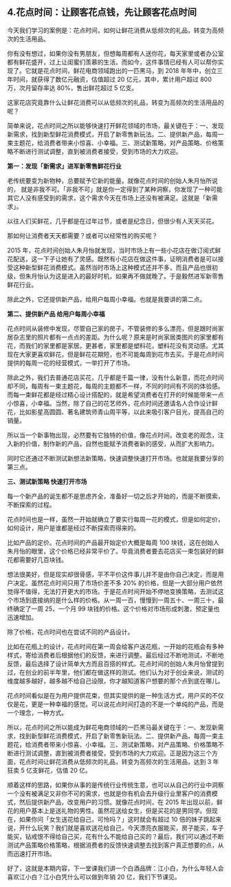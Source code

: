 ## 4.花点时间：让顾客花点钱，先让顾客花点时间
今天我们学习的案例是：花点时间，如何让鲜花消费从低频次的礼品，转变为高频次的生活用品。


你有没有想过，如果你没有男朋友，但想每周都有人送你花，每天家里或者办公室都有鲜花盛开，过上让闺蜜们羡慕的生活。而如今，这件事情已经有人可以帮你实现了。它就是花点时间，鲜花电商领域跑出的一匹黑马，到 2018 年年中，创立三年时间，就获得了数亿元融资，估值超过 20 亿元，其中，累计用户超过 800 万，次月留存率达 80%，售出鲜花超过 5 亿支。


这家花店究竟靠什么让鲜花消费可以从低频次的礼品，转变为高频次的生活用品的呢？


简单来说，花点时间之所以能够快速打开鲜花领域的市场，最关键在于：一、发现新需求，找到新型鲜花消费模式，开启了新零售新玩法。二、提供新产品，每周一束主题花，给消费者带来小惊喜、小幸福。三、测试新策略，对产品策略、价格策略不断进行测试调整，直到被消费者接受，受到市场的大力欢迎。


**第一：发现「新需求」进军新零售鲜花行业**


老传统要变为新物种，总要赋予它新的能量。就像花点时间的创始人朱月怡所说的， 就是非我不可。「非我不可」就是你一定得到了某种洞察，你发现了一种可能其它人没有感受到的需求，这个需求今天在市场上还没有被满足。这就是「新需求」。


以往人们买鲜花，几乎都是在过年过节，或者是纪念日，但很少有人天天买花。 


那如何让消费者天天都需要？或者可以经常性的购买呢？


2015 年，花点时间创始人朱月怡就发现，当时市场上有一些小花店在做订阅式鲜花配送，这一下子让她有了灵感。既然有小花店在做这件事，证明消费者是可以接受这种新型鲜花消费模式。虽然当时市场上这种模式还并不多，而且产品也很初级，但朱月怡认为这是进入的最好时机，如果再不做就晚了。于是毅然进军新零售鲜花行业。


除此之外，它还提供新产品，给用户每周小幸福。也就是我要讲的第二点。


**第二、提供新产品 给用户每周小幸福**


花点时间从装修中发现，尽管自己家的房子，不管装修的多么漂亮，但是跟时尚家居杂志里的照片都有一点点的差距。为什么呢？原来是时尚家居类图片的家里都有花，而我们的家里都是家居。更甚者，家里都是塑料花，塑料花没有灵动感。尤其现在大家更喜欢鲜花，但是鲜花花期短，也不可能每周到花市去买。于是花点时间提供的每周一花的经营模式，一举打开了市场。


除此之外，我们去普通花店买花，几乎都是千篇一律，没有什么新意，而花点时间却不同，每周有一束主题花，每周的主题都不一样，不同的时间有不同的体验感。而每一束鲜花都是经过精心设计搭配的，就是希望消费者在打开的时候能带来一点小惊喜，小幸福。当然，除了自己的花艺师外，花点时间还邀请名人合作设计鲜花，比如影星高圆圆、著名建筑师青山周平等，以此来吸引客户目光，提高自己的销量。


所以当一个新事物出现，必然要有它独特的价值，像花点时间，改变老的观念，注入新的价值，制作新的产品，自然也能赋予消费者新的感受，从而扩大影响力。


同时它还通过不断测试新想法新策略，快速调整快速打开市场。也就是我要分享的第三点。


**三、测试新策略 快速打开市场**


每一个新产品的诞生都不是思虑齐全，准备好一切之后才开始的，而是不断摸索，不断探索的过程。


花点时间也是一样，虽然一开始就确立了要实行每周一花的模式，但是如何定价，如何设计，用户是谁都是经过不断探索而得来的。


比如产品的定价。花点时间的产品最开始定价大概是每周 100 块钱，这在创始人朱月怡的眼里，这个价格已经非常平价了。毕竟消费者要去花店买一束包装好的鲜花都需要好几百块钱。


想法很美好，但是现实却很骨感，平不平价这件事儿并不是由你自己决定，而是用户决定。虽然花点时间只用了市场价差不多 20% 的价格，但是一大部分用户依然觉得不值得，无法打开更大的市场。于是花点时间开始不停地变换策略，去测试这个市场到底接纳的是什么样的价格。从一周一百，慢慢到一周五十、一周三十，最终确定了一周 25，一个月 99 块钱的价格。这个价格对市场形成刺激，预定量也迅速增加。


除了价格，花点时间也在尝试不同的产品设计。


比如在花瓶上的设计，花点时间在第一周会给客户送花瓶，一开始的花瓶会有多种样式，寄给消费者后根据他们的反馈，来进行调整。最后经过不断地测试，不断地反馈，最后选择了设计简单大方而且百搭的样式。花点时间的创始人朱月怡曾提到过，在创业的前半年里，他们都在做这样的测试。他们认为对于创业来说，测试的维度越多越好，越多越不给自己设限，你才越知道客户想要的那个点到底在哪儿。


花点时间看似是在为用户提供花束，但其实提供的是一种生活方式，用户买的不仅仅是花，更是一种幸福的感觉。可以说花点时间打造的不是一个单纯的产品，而是一个理念，一种方式。


所以，花点时间之所以能成为鲜花电商领域的一匹黑马最关键在于：一、发现新需求，找到新型鲜花消费模式，开启了新零售新玩法。二、提供新产品，每周一束主题花，给消费者带来小惊喜、小幸福。三、测试新策略，对产品策略、价格策略不断进行测试调整，直到被消费者接受，受到市场的大力欢迎。正是因为这三个方面，花点时间让鲜花消费从低频次的礼品，转变为高频次的生活用品，达到 3 年狂卖 5 亿支鲜花，估值 20 亿。 


顺着这样的思路，如果你从事的是传统行业传统生意，也可以从自己的行业中洞察一个没有被满足又非你不可的需求，也就是你有机会去升级行业里客户的消费模式，然后提供新产品，改变用户的习惯。就像花点时间，在 2015 年出现以前，鲜花的用户基本上是送礼物的男性。虽然花送给女生，但是买花的是男同学。但现在，如果你问「女生送花给自己，可怜吗？」这时就会有超过 10 倍的妹子跳起来说，开什么玩笑？我们就是喜欢送花给自己，今天漂亮衣服能买，房子能买，车子能买，钻戒恨不得给自己买，花有什么不能给自己买的？最后，我们可以通过不断测试产品策略价格策略，根据消费者的反馈快速调整去找到客户真正想要的点，从而迅速打开市场。


好了，这就是本期内容，下一堂课我们讲一个白酒品牌：江小白，为什么年轻人会喜欢江小白？江小白凭什么可以做到年销 20 亿，我们下节课见。

